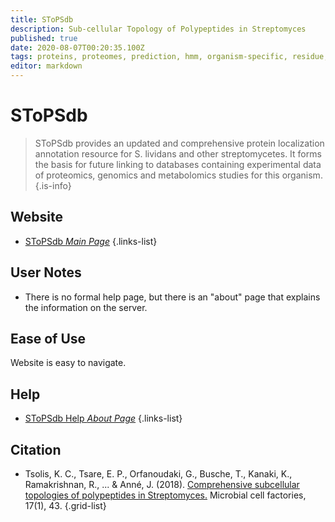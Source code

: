 ```yaml
---
title: SToPSdb
description: Sub-cellular Topology of Polypeptides in Streptomyces
published: true
date: 2020-08-07T00:20:35.100Z
tags: proteins, proteomes, prediction, hmm, organism-specific, residue, localization
editor: markdown
---
```


# SToPSdb

> SToPSdb provides an updated and comprehensive protein localization annotation resource for S. lividans and other streptomycetes. It forms the basis for future linking to databases containing experimental data of proteomics, genomics and metabolomics studies for this organism. 
{.is-info}

 

## Website 

- [SToPSdb *Main Page*](http://www.stopsdb.eu/step2golist.php)
 {.links-list}

## User Notes

- There is no formal help page, but there is an "about" page that explains the information on the server. 

## Ease of Use

Website is easy to navigate.

## Help

- [SToPSdb Help *About Page*](http://www.stopsdb.eu/info.php)
{.links-list}

## Citation 

- Tsolis, K. C., Tsare, E. P., Orfanoudaki, G., Busche, T., Kanaki, K., Ramakrishnan, R., ... & Anné, J. (2018). [Comprehensive subcellular topologies of polypeptides in Streptomyces.](https://microbialcellfactories.biomedcentral.com/articles/10.1186/s12934-018-0892-0?optIn=true) Microbial cell factories, 17(1), 43.
{.grid-list}